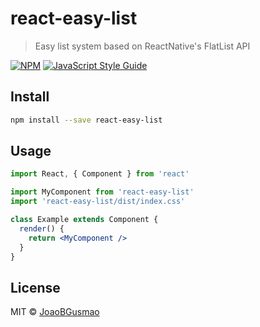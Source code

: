 # react-easy-list

> Easy list system based on ReactNative&#x27;s FlatList API

[![NPM](https://img.shields.io/npm/v/react-easy-list.svg)](https://www.npmjs.com/package/react-easy-list) [![JavaScript Style Guide](https://img.shields.io/badge/code_style-standard-brightgreen.svg)](https://standardjs.com)

## Install

```bash
npm install --save react-easy-list
```

## Usage

```jsx
import React, { Component } from 'react'

import MyComponent from 'react-easy-list'
import 'react-easy-list/dist/index.css'

class Example extends Component {
  render() {
    return <MyComponent />
  }
}
```

## License

MIT © [JoaoBGusmao](https://github.com/JoaoBGusmao)
